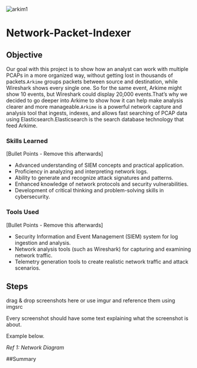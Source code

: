 ![arkim1](https://github.com/user-attachments/assets/a8c45c2f-aa7e-46d3-9457-0a1b8af7240e)
# Network-Packet-Indexer 

## Objective

Our goal with this project is to show how an analyst can work with multiple PCAPs in a more organized way, without getting lost in thousands of packets.`Arkime` groups packets between source and destination, while Wireshark shows every single one. So for the same event, Arkime might show 10 events, but Wireshark could display 20,000 events.That’s why we decided to go deeper into Arkime to show how it can help make analysis clearer and more manageable.`Arkime` is a powerful network capture and analysis tool that ingests, indexes, and allows fast searching of PCAP data using Elasticsearch.Elasticsearch is the search database technology that feed Arkime.

### Skills Learned
[Bullet Points - Remove this afterwards]

- Advanced understanding of SIEM concepts and practical application.
- Proficiency in analyzing and interpreting network logs.
- Ability to generate and recognize attack signatures and patterns.
- Enhanced knowledge of network protocols and security vulnerabilities.
- Development of critical thinking and problem-solving skills in cybersecurity.

### Tools Used
[Bullet Points - Remove this afterwards]

- Security Information and Event Management (SIEM) system for log ingestion and analysis.
- Network analysis tools (such as Wireshark) for capturing and examining network traffic.
- Telemetry generation tools to create realistic network traffic and attack scenarios.

## Steps
drag & drop screenshots here or use imgur and reference them using imgsrc

Every screenshot should have some text explaining what the screenshot is about.

Example below.

*Ref 1: Network Diagram*

##Summary
